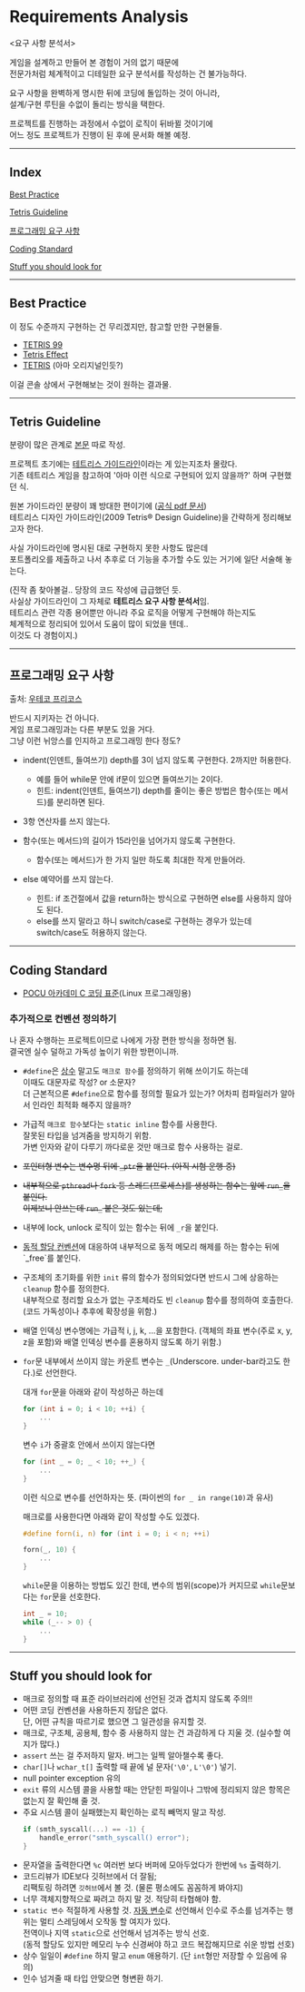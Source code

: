 # Requirements Analysis

<요구 사항 분석서>

게임을 설계하고 만들어 본 경험이 거의 없기 때문에  
전문가처럼 체계적이고 디테일한 요구 분석서를 작성하는 건 불가능하다.

요구 사항을 완벽하게 명시한 뒤에 코딩에 돌입하는 것이 아니라,  
설계/구현 루틴을 수없이 돌리는 방식을 택한다.

프로젝트를 진행하는 과정에서 수없이 로직이 뒤바뀔 것이기에  
어느 정도 프로젝트가 진행이 된 후에 문서화 해볼 예정.

---

## Index

[Best Practice](#best-practice)  

[Tetris Guideline](#tetris-guideline)

[프로그래밍 요구 사항](#프로그래밍-요구-사항)  

[Coding Standard](#coding-standard)  

[Stuff you should look for](#stuff-you-should-look-for)

---

## Best Practice

이 정도 수준까지 구현하는 건 무리겠지만,
참고할 만한 구현물들.

- [TETRIS 99](https://namu.wiki/w/TETRIS%2099)
- [Tetris Effect](https://namu.wiki/w/Tetris%20Effect)
- [TETRIS](https://tetris.com/play-tetris) (아마 오리지널인듯?)

이걸 콘솔 상에서 구현해보는 것이 원하는 결과물.

---

## Tetris Guideline

분량이 많은 관계로 [본문](./tetris_guideline.md) 따로 작성.

프로젝트 초기에는 [테트리스 가이드라인](https://tetris.fandom.com/wiki/Tetris_Guideline)이라는 게 있는지조차 몰랐다.  
기존 테트리스 게임을 참고하여 '아마 이런 식으로 구현되어 있지 않을까?' 하며 구현했던 식.


원본 가이드라인 분량이 꽤 방대한 편이기에 ([공식 pdf 문서](../tetris%20guideline%20docs%202009/))  
테트리스 디자인 가이드라인(2009 Tetris® Design Guideline)을 간략하게 정리해보고자 한다.  

사실 가이드라인에 명시된 대로 구현하지 못한 사항도 많은데  
포트폴리오를 제출하고 나서 추후로 더 기능을 추가할 수도 있는 거기에 일단 서술해 놓는다.

(진작 좀 찾아볼걸.. 당장의 코드 작성에 급급했던 듯.  
사실상 가이드라인이 그 자체로 **테트리스 요구 사항 분석서**임.   
테트리스 관련 각종 용어뿐만 아니라 주요 로직을 어떻게 구현해야 하는지도  
체계적으로 정리되어 있어서 도움이 많이 되었을 텐데..  
이것도 다 경험이지.)

---


## 프로그래밍 요구 사항

출처: [우테코 프리코스](https://github.com/woowacourse-precourse/java-lotto#-%ED%94%84%EB%A1%9C%EA%B7%B8%EB%9E%98%EB%B0%8D-%EC%9A%94%EA%B5%AC-%EC%82%AC%ED%95%AD)

반드시 지키자는 건 아니다.  
게임 프로그래밍과는 다른 부분도 있을 거다.  
그냥 이런 뉘앙스를 인지하고 프로그래밍 한다 정도?


- indent(인덴트, 들여쓰기) depth를 3이 넘지 않도록 구현한다. 2까지만 허용한다.
  - 예를 들어 while문 안에 if문이 있으면 들여쓰기는 2이다.
  - 힌트: indent(인덴트, 들여쓰기) depth를 줄이는 좋은 방법은 함수(또는 메서드)를 분리하면 된다.

- 3항 연산자를 쓰지 않는다.

- 함수(또는 메서드)의 길이가 15라인을 넘어가지 않도록 구현한다.
  - 함수(또는 메서드)가 한 가지 일만 하도록 최대한 작게 만들어라.

- else 예약어를 쓰지 않는다.
  - 힌트: if 조건절에서 값을 return하는 방식으로 구현하면 else를 사용하지 않아도 된다.
  - else를 쓰지 말라고 하니 switch/case로 구현하는 경우가 있는데 switch/case도 허용하지 않는다.

---

## Coding Standard

* [POCU 아카데미 C 코딩 표준](https://docs.popekim.com/ko/coding-standards/pocu-c)(Linux 프로그래밍용)

### 추가적으로 컨벤션 정의하기  

나 혼자 수행하는 프로젝트이므로 나에게 가장 편한 방식을 정하면 됨.  
결국엔 실수 덜하고 가독성 높이기 위한 방편이니까.

* `#define`은 [상수](https://docs.popekim.com/ko/coding-standards/pocu-c#:~:text=%EC%83%81%EC%88%98%20%EB%98%90%EB%8A%94%20%23define%20%EC%9C%BC%EB%A1%9C%20%EC%A0%95%EC%9D%98%EB%90%9C%20%EC%83%81%EC%88%98%EC%9D%98%20%EC%9D%B4%EB%A6%84%EC%9D%80%20%EB%AA%A8%EB%91%90%20%EB%8C%80%EB%AC%B8%EC%9E%90%EB%A1%9C%20%ED%95%98%EB%90%98%20%EB%B0%91%EC%A4%84%EB%A1%9C%20%EA%B0%81%20%EB%8B%A8%EC%96%B4%EB%A5%BC%20%EB%B6%84%EB%A6%AC%ED%95%9C%EB%8B%A4.) 말고도 `매크로 함수`를 정의하기 위해 쓰이기도 하는데  
  이때도 대문자로 작성? or 소문자?  
  더 근본적으론 `#define`으로 함수를 정의할 필요가 있는가? 어차피 컴파일러가 알아서 인라인 최적화 해주지 않을까?  

* 가급적 `매크로 함수`보다는 `static inline` 함수를 사용한다.  
  잘못된 타입을 넘겨줌을 방지하기 위함.  
  가변 인자와 같이 다루기 까다로운 것만 매크로 함수 사용하는 걸로.

* ~~포인터형 변수는 변수명 뒤에 `_ptr`을 붙인다. (아직 시험 운행 중)~~

* ~~내부적으로 `pthread`나 `fork` 등 스레드(프로세스)를 생성하는 함수는 앞에 `run_`을 붙인다.  
  이제보니 안쓰는데 `run_` 붙은 것도 있는데;~~

* 내부에 lock, unlock 로직이 있는 함수는 뒤에 `_r`을 붙인다.

* [동적 할당 컨벤션](https://docs.popekim.com/ko/coding-standards/pocu-c#:~:text=%EB%82%B4%EB%B6%80%EC%97%90%EC%84%9C%20%EB%8F%99%EC%A0%81%EC%9C%BC%EB%A1%9C%20%EB%A9%94%EB%AA%A8%EB%A6%AC%EB%A5%BC%20%ED%95%A0%EB%8B%B9%ED%95%98%EB%8A%94%20%ED%95%A8%EC%88%98%EC%9D%98%20%EC%9D%B4%EB%A6%84%EC%9D%80%20%EB%B0%98%EB%93%9C%EC%8B%9C%20_malloc%EC%9C%BC%EB%A1%9C%20%EB%82%9C%EB%8B%A4.)에 대응하여 내부적으로 동적 메모리 해제를 하는 함수는 뒤에 `_free`를 붙인다.

* 구조체의 초기화를 위한 `init` 류의 함수가 정의되었다면 반드시 그에 상응하는 `cleanup` 함수를 정의한다.  
  내부적으로 정리할 요소가 없는 구조체라도 빈 `cleanup` 함수를 정의하여 호출한다. (코드 가독성이나 추후에 확장성을 위함.)

* 배열 인덱싱 변수명에는 가급적 i, j, k, ...을 포함한다. (객체의 좌표 변수(주로 x, y, z을 포함)와 배열 인덱싱 변수를 혼용하지 않도록 하기 위함.)

* `for`문 내부에서 쓰이지 않는 카운트 변수는 `_`(Underscore. under-bar라고도 한다.)로 선언한다.

  대개 `for`문을 아래와 같이 작성하곤 하는데  
  ```c
  for (int i = 0; i < 10; ++i) {
      ...
  }
  ```
  변수 `i`가 중괄호 안에서 쓰이지 않는다면 
  ```c
  for (int _ = 0; _ < 10; ++_) {
      ...
  }
  ```
  이런 식으로 변수를 선언하자는 뜻. (파이썬의 `for _ in range(10)`과 유사)  

  매크로를 사용한다면 아래와 같이 작성할 수도 있겠다.

  ```c
  #define forn(i, n) for (int i = 0; i < n; ++i)

  forn(_, 10) {
      ...
  }
  ```

  `while`문을 이용하는 방법도 있긴 한데, 변수의 범위(scope)가 커지므로 `while`문보다는 `for`문을 선호한다.
  ```c
  int _ = 10;
  while (_-- > 0) {
      ...
  }
  ```

---

## Stuff you should look for

* 매크로 정의할 때 표준 라이브러리에 선언된 것과 겹치지 않도록 주의!!  
* 어떤 코딩 컨벤션을 사용하든지 정답은 없다.  
  단, 어떤 규칙을 따르기로 했으면 그 일관성을 유지할 것.  
* 매크로, 구조체, 공용체, 함수 중 사용하지 않는 건 과감하게 다 지울 것. (실수할 여지가 많다.)  
* `assert` 쓰는 걸 주저하지 말자. 버그는 일찍 알아챌수록 좋다.
* `char[]`나 `wchar_t[]` 출력할 때 끝에 널 문자(`'\0'`, `L'\0'`) 넣기.  
* null pointer exception 유의  
* `exit` 류의 시스템 콜을 사용할 때는 안닫힌 파일이나 그밖에 정리되지 않은 항목은 없는지 잘 확인해 줄 것.
* 주요 시스템 콜이 실패했는지 확인하는 로직 빼먹지 말고 작성.  
  ```c
  if (smth_syscall(...) == -1) {
      handle_error("smth_syscall() error");
  }
  ```
* 문자열을 출력한다면 `%c` 여러번 보다 버퍼에 모아두었다가 한번에 `%s` 출력하기.  
* 코드리뷰가 IDE보다 깃허브에서 더 잘됨;  
  리팩토링 하려면 `깃허브`에서 볼 것. (물론 평소에도 꼼꼼하게 봐야지)
* 너무 객체지향적으로 짜려고 하지 말 것. 적당히 타협해야 함.  
* `static 변수` 적절하게 사용할 것. [자동 변수](https://ko.wikipedia.org/wiki/자동_변수)로 선언해서 인수로 주소를 넘겨주는 행위는 멀티 스레딩에서 오작동 할 여지가 있다.  
  전역이나 지역 `static`으로 선언해서 넘겨주는 방식 선호.  
  (동적 할당도 있지만 메모리 누수 신경써야 하고 코드 복잡해지므로 쉬운 방법 선호)  
* 상수 일일이 `#define` 하지 말고 `enum` 애용하기. (단 `int`형만 저장할 수 있음에 유의)
* 인수 넘겨줄 때 타입 안맞으면 형변환 하기.
